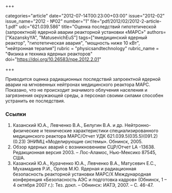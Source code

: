 +++

categories="article"
date="2012-07-14T00:23:00+03:00"
issue="2012-02"
issue_name="2012 - №02"
number="1"
file="pdf/2012/02/2012-2-article-1.pdf"
udc="621.039.586"
title="Оценка последствий гипотетической (запроектной) ядерной аварии реакторной установки «МАРС»"
authors=["KazanskyYA", "MatusevichEuS"]
tags=["ямедицинский ядерный реактор", "гипотетическая авария", "мощность ниже 10 кВт", "нейтронная терапия"]
rubric = "physicsandtechnology"
rubric_name = "Физика и техника ядерных реакторов"
doi="https://doi.org/10.26583/npe.2012.2.01"

+++

Приводится оценка радиационных последствий запроектной ядерной аварии на мгновенных нейтронах медицинского реактора МАРС. Показано, что не происходит значимого облучения населения и загрязнения окружающей среды, а персонал своими силами способен устранить ее последствия.

### Ссылки

1. Казанский Ю.А., Левченко В.А., Белугин В.А. и др. Нейтронно-физические и технические характеристики специализированного медицинского реактора МАРС/Отчет УДК 621.039.5(035.5)(091.2)(0.23) ЭНИМЦ «Моделирующие системы». Обнинск, 2005.
2. Обзор ядерных аварий с возникновением СЦР/Отчет LA -13638. Редакционная версия 2003. – Лос-Аламос, Нью-Мексико 87545, США.
3. Казанский Ю.А., Кураченко Ю.А., Левченко В.А., Матусевич Е.С., Мухамадиев Р.И., Орлов М.Ю. Ядерная и радиационная безопасность реакторной установки МАРС/X Международная конференция «Безопасность АЭС и подготовка кадров» (Обнинск, 1 – 4 октября 2007 г.): Тез. докл. – Обнинск: ИАТЭ, 2007. – С. 46-47.